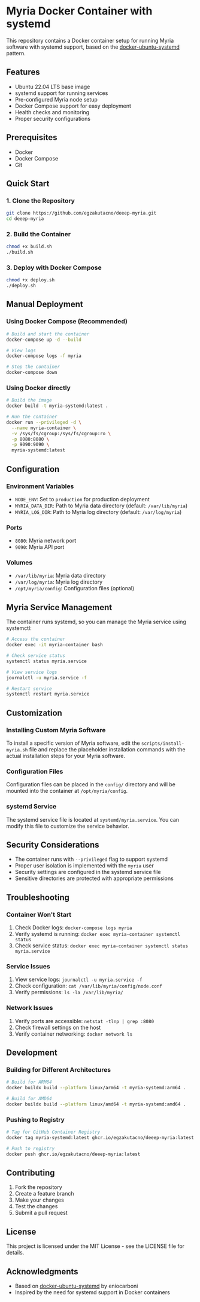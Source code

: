 # Myria Docker Container with systemd

This repository contains a Docker container setup for running Myria software with systemd support, based on the [docker-ubuntu-systemd](https://github.com/eniocarboni/docker-ubuntu-systemd) pattern.

## Features

- Ubuntu 22.04 LTS base image
- systemd support for running services
- Pre-configured Myria node setup
- Docker Compose support for easy deployment
- Health checks and monitoring
- Proper security configurations

## Prerequisites

- Docker
- Docker Compose
- Git

## Quick Start

### 1. Clone the Repository

```bash
git clone https://github.com/egzakutacno/deeep-myria.git
cd deeep-myria
```

### 2. Build the Container

```bash
chmod +x build.sh
./build.sh
```

### 3. Deploy with Docker Compose

```bash
chmod +x deploy.sh
./deploy.sh
```

## Manual Deployment

### Using Docker Compose (Recommended)

```bash
# Build and start the container
docker-compose up -d --build

# View logs
docker-compose logs -f myria

# Stop the container
docker-compose down
```

### Using Docker directly

```bash
# Build the image
docker build -t myria-systemd:latest .

# Run the container
docker run --privileged -d \
  --name myria-container \
  -v /sys/fs/cgroup:/sys/fs/cgroup:ro \
  -p 8080:8080 \
  -p 9090:9090 \
  myria-systemd:latest
```

## Configuration

### Environment Variables

- `NODE_ENV`: Set to `production` for production deployment
- `MYRIA_DATA_DIR`: Path to Myria data directory (default: `/var/lib/myria`)
- `MYRIA_LOG_DIR`: Path to Myria log directory (default: `/var/log/myria`)

### Ports

- `8080`: Myria network port
- `9090`: Myria API port

### Volumes

- `/var/lib/myria`: Myria data directory
- `/var/log/myria`: Myria log directory
- `/opt/myria/config`: Configuration files (optional)

## Myria Service Management

The container runs systemd, so you can manage the Myria service using systemctl:

```bash
# Access the container
docker exec -it myria-container bash

# Check service status
systemctl status myria.service

# View service logs
journalctl -u myria.service -f

# Restart service
systemctl restart myria.service
```

## Customization

### Installing Custom Myria Software

To install a specific version of Myria software, edit the `scripts/install-myria.sh` file and replace the placeholder installation commands with the actual installation steps for your Myria software.

### Configuration Files

Configuration files can be placed in the `config/` directory and will be mounted into the container at `/opt/myria/config`.

### systemd Service

The systemd service file is located at `systemd/myria.service`. You can modify this file to customize the service behavior.

## Security Considerations

- The container runs with `--privileged` flag to support systemd
- Proper user isolation is implemented with the `myria` user
- Security settings are configured in the systemd service file
- Sensitive directories are protected with appropriate permissions

## Troubleshooting

### Container Won't Start

1. Check Docker logs: `docker-compose logs myria`
2. Verify systemd is running: `docker exec myria-container systemctl status`
3. Check service status: `docker exec myria-container systemctl status myria.service`

### Service Issues

1. View service logs: `journalctl -u myria.service -f`
2. Check configuration: `cat /var/lib/myria/config/node.conf`
3. Verify permissions: `ls -la /var/lib/myria/`

### Network Issues

1. Verify ports are accessible: `netstat -tlnp | grep :8080`
2. Check firewall settings on the host
3. Verify container networking: `docker network ls`

## Development

### Building for Different Architectures

```bash
# Build for ARM64
docker buildx build --platform linux/arm64 -t myria-systemd:arm64 .

# Build for AMD64
docker buildx build --platform linux/amd64 -t myria-systemd:amd64 .
```

### Pushing to Registry

```bash
# Tag for GitHub Container Registry
docker tag myria-systemd:latest ghcr.io/egzakutacno/deeep-myria:latest

# Push to registry
docker push ghcr.io/egzakutacno/deeep-myria:latest
```

## Contributing

1. Fork the repository
2. Create a feature branch
3. Make your changes
4. Test the changes
5. Submit a pull request

## License

This project is licensed under the MIT License - see the LICENSE file for details.

## Acknowledgments

- Based on [docker-ubuntu-systemd](https://github.com/eniocarboni/docker-ubuntu-systemd) by eniocarboni
- Inspired by the need for systemd support in Docker containers
